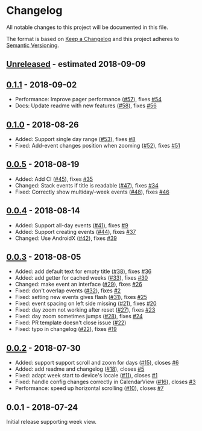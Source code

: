 # Changelog

All notable changes to this project will be documented in this file.

The format is based on [Keep a Changelog](http://keepachangelog.com/en/1.0.0/)
and this project adheres to [Semantic Versioning](http://semver.org/spec/v2.0.0.html).


<!-- Template:
## [Unreleased] - 2018-xx-xx

Optional intro comment.

- Added: Abc ([#](https://github.com/JonasWanke/com.jonaswanke.calendar/pull/)), fixes [#](https://github.com/JonasWanke/com.jonaswanke.calendar/issues/)
- Changed: Abc ([#](https://github.com/JonasWanke/com.jonaswanke.calendar/pull/)), fixes [#](https://github.com/JonasWanke/com.jonaswanke.calendar/issues/)
- Deprecated: Abc ([#](https://github.com/JonasWanke/com.jonaswanke.calendar/pull/)), fixes [#](https://github.com/JonasWanke/com.jonaswanke.calendar/issues/)
- Removed: Abc ([#](https://github.com/JonasWanke/com.jonaswanke.calendar/pull/)), fixes [#](https://github.com/JonasWanke/com.jonaswanke.calendar/issues/)
- Fixed: Abc ([#](https://github.com/JonasWanke/com.jonaswanke.calendar/pull/)), fixes [#](https://github.com/JonasWanke/com.jonaswanke.calendar/issues/)
- Security: Abc ([#](https://github.com/JonasWanke/com.jonaswanke.calendar/pull/)), fixes [#](https://github.com/JonasWanke/com.jonaswanke.calendar/issues/)

 -->

## [Unreleased] - estimated 2018-09-09


## [0.1.1] - 2018-09-02

- Performance: Improve pager performance ([#57](https://github.com/JonasWanke/com.jonaswanke.calendar/pull/57)), fixes [#54](https://github.com/JonasWanke/com.jonaswanke.calendar/issues/54)
- Docs: Update readme with new features ([#58](https://github.com/JonasWanke/com.jonaswanke.calendar/pull/58)), fixes [#56](https://github.com/JonasWanke/com.jonaswanke.calendar/issues/56)


## [0.1.0] - 2018-08-26

- Added: Support single day range ([#53](https://github.com/JonasWanke/com.jonaswanke.calendar/pull/53)), fixes [#8](https://github.com/JonasWanke/com.jonaswanke.calendar/issues/8)
- Fixed: Add-event changes position when zooming ([#52](https://github.com/JonasWanke/com.jonaswanke.calendar/pull/52)), fixes [#51](https://github.com/JonasWanke/com.jonaswanke.calendar/issues/51)


## [0.0.5] - 2018-08-19

- Added: Add CI ([#45](https://github.com/JonasWanke/com.jonaswanke.calendar/pull/45)), fixes [#35](https://github.com/JonasWanke/com.jonaswanke.calendar/issues/35)
- Changed: Stack events if title is readable ([#47](https://github.com/JonasWanke/com.jonaswanke.calendar/pull/47)), fixes [#34](https://github.com/JonasWanke/com.jonaswanke.calendar/issues/34)
- Fixed: Correctly show multiday/-week events ([#48](https://github.com/JonasWanke/com.jonaswanke.calendar/pull/48)), fixes [#46](https://github.com/JonasWanke/com.jonaswanke.calendar/issues/46)


## [0.0.4] - 2018-08-14

- Added: Support all-day events ([#41](https://github.com/JonasWanke/com.jonaswanke.calendar/pull/41)), fixes [#9](https://github.com/JonasWanke/com.jonaswanke.calendar/issues/9)
- Added: Support creating events ([#44](https://github.com/JonasWanke/com.jonaswanke.calendar/pull/44)), fixes [#37](https://github.com/JonasWanke/com.jonaswanke.calendar/issues/37)
- Changed: Use AndroidX ([#42](https://github.com/JonasWanke/com.jonaswanke.calendar/pull/42)), fixes [#39](https://github.com/JonasWanke/com.jonaswanke.calendar/issues/39)


## [0.0.3] - 2018-08-05

- Added: add default text for empty title ([#38](https://github.com/JonasWanke/com.jonaswanke.calendar/pull/38)), fixes [#36](https://github.com/JonasWanke/com.jonaswanke.calendar/issues/36)
- Added: add getter for cached weeks ([#33](https://github.com/JonasWanke/com.jonaswanke.calendar/pull/33)), fixes [#30](https://github.com/JonasWanke/com.jonaswanke.calendar/issues/30)
- Changed: make event an interface ([#29](https://github.com/JonasWanke/com.jonaswanke.calendar/pull/29)), fixes [#26](https://github.com/JonasWanke/com.jonaswanke.calendar/issues/26)
- Fixed: don't overlap events ([#32](https://github.com/JonasWanke/com.jonaswanke.calendar/pull/32)), fixes [#2](https://github.com/JonasWanke/com.jonaswanke.calendar/issues/2)
- Fixed: setting new events gives flash ([#31](https://github.com/JonasWanke/com.jonaswanke.calendar/pull/31)), fixes [#25](https://github.com/JonasWanke/com.jonaswanke.calendar/issues/25)
- Fixed: event spacing on left side missing ([#21](https://github.com/JonasWanke/com.jonaswanke.calendar/pull/21)), fixes [#20](https://github.com/JonasWanke/com.jonaswanke.calendar/issues/20)
- Fixed: day zoom not working after reset ([#27](https://github.com/JonasWanke/com.jonaswanke.calendar/pull/27)), fixes [#23](https://github.com/JonasWanke/com.jonaswanke.calendar/issues/23)
- Fixed: day zoom sometimes jumps ([#28](https://github.com/JonasWanke/com.jonaswanke.calendar/pull/28)), fixes [#24](https://github.com/JonasWanke/com.jonaswanke.calendar/issues/24)
- Fixed: PR template doesn't close issue ([#22](https://github.com/JonasWanke/com.jonaswanke.calendar/pull/22))
- Fixed: typo in changelog ([#22](https://github.com/JonasWanke/com.jonaswanke.calendar/pull/22)), fixes [#19](https://github.com/JonasWanke/com.jonaswanke.calendar/issues/19)


## [0.0.2] - 2018-07-30

- Added: support support scroll and zoom for days ([#15](https://github.com/JonasWanke/com.jonaswanke.calendar/pull/15)), closes [#6](https://github.com/JonasWanke/com.jonaswanke.calendar/issues/6)
- Added: add readme and changelog ([#18](https://github.com/JonasWanke/com.jonaswanke.calendar/pull/18)), closes [#5](https://github.com/JonasWanke/com.jonaswanke.calendar/issues/5)
- Fixed: adapt week start to device's locale ([#11](https://github.com/JonasWanke/com.jonaswanke.calendar/pull/11)), closes [#1](https://github.com/JonasWanke/com.jonaswanke.calendar/issues/1)
- Fixed: handle config changes correctly in CalendarView ([#16](https://github.com/JonasWanke/com.jonaswanke.calendar/pull/16)), closes [#3](https://github.com/JonasWanke/com.jonaswanke.calendar/issues/3)
- Performance: speed up horizontal scrolling ([#10](https://github.com/JonasWanke/com.jonaswanke.calendar/pull/10)), closes [#7](https://github.com/JonasWanke/com.jonaswanke.calendar/issues/7)


## 0.0.1 - 2018-07-24

Initial release supporting week view.


[Unreleased]: https://github.com/JonasWanke/com.jonaswanke.calendar/compare/v0.1.1...dev
[0.1.1]: https://github.com/JonasWanke/com.jonaswanke.calendar/compare/v0.1.0...v0.1.1
[0.1.0]: https://github.com/JonasWanke/com.jonaswanke.calendar/compare/v0.0.5...v0.1.0
[0.0.5]: https://github.com/JonasWanke/com.jonaswanke.calendar/compare/v0.0.4...v0.0.5
[0.0.4]: https://github.com/JonasWanke/com.jonaswanke.calendar/compare/v0.0.3...v0.0.4
[0.0.3]: https://github.com/JonasWanke/com.jonaswanke.calendar/compare/v0.0.2...v0.0.3
[0.0.2]: https://github.com/JonasWanke/com.jonaswanke.calendar/compare/v0.0.1...v0.0.2
